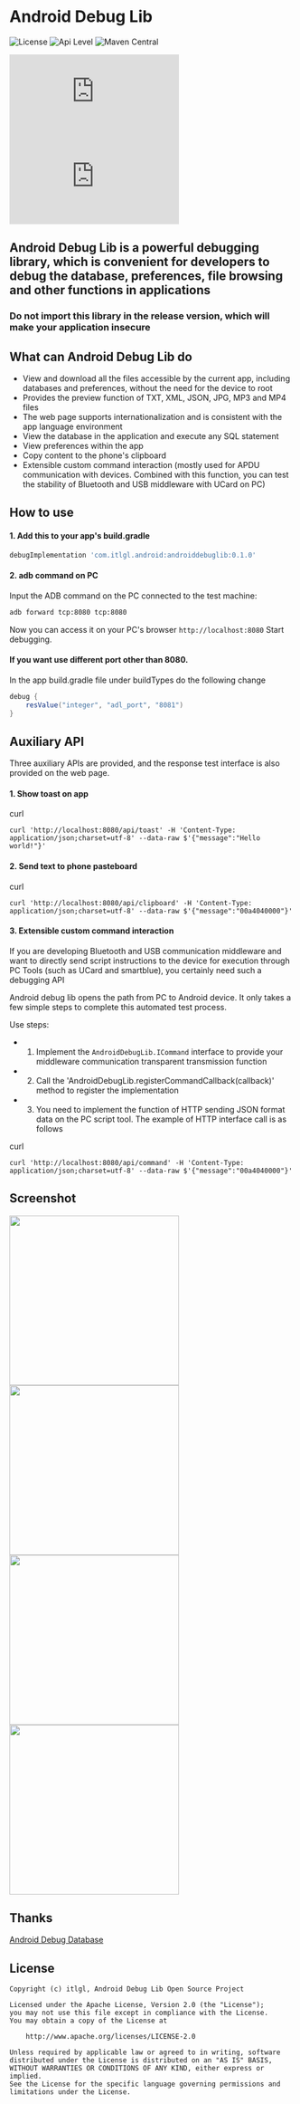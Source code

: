 # Android Debug Lib
![License](https://img.shields.io/badge/license-Apache%202.0-blue.svg)
![Api Level](https://img.shields.io/badge/api-14%2B-brightgreen.svg)
![Maven Central](https://maven-badges.herokuapp.com/maven-central/com.itlgl.android/androiddebuglib/badge.svg)


![English Doc](https://github.com/itlgl/AndroidDebugLib/raw/master/README.md)
![中文文档](https://github.com/itlgl/AndroidDebugLib/raw/master/README-zh.md)

## Android Debug Lib is a powerful debugging library, which is convenient for developers to debug the database, preferences, file browsing and other functions in applications

### **Do not import this library in the release version, which will make your application insecure**

## What can Android Debug Lib do

* View and download all the files accessible by the current app, including databases and preferences, without the need for the device to root
* Provides the preview function of TXT, XML, JSON, JPG, MP3 and MP4 files
* The web page supports internationalization and is consistent with the app language environment
* View the database in the application and execute any SQL statement
* View preferences within the app
* Copy content to the phone's clipboard
* Extensible custom command interaction (mostly used for APDU communication with devices. Combined with this function, you can test the stability of Bluetooth and USB middleware with UCard on PC)

## How to use

#### 1. Add this to your app's build.gradle

```gradle
debugImplementation 'com.itlgl.android:androiddebuglib:0.1.0'
```

#### 2. adb command on PC

Input the ADB command on the PC connected to the test machine:

```cmd
adb forward tcp:8080 tcp:8080
```

Now you can access it on your PC's browser `http://localhost:8080` Start debugging.

#### If you want use different port other than 8080.

In the app build.gradle file under buildTypes do the following change

```groovy
debug {
    resValue("integer", "adl_port", "8081")
}
```

## Auxiliary API

Three auxiliary APIs are provided, and the response test interface is also provided on the web page.

#### 1. Show toast on app

curl
```
curl 'http://localhost:8080/api/toast' -H 'Content-Type: application/json;charset=utf-8' --data-raw $'{"message":"Hello world!"}'
```

#### 2. Send text to phone pasteboard

curl
```
curl 'http://localhost:8080/api/clipboard' -H 'Content-Type: application/json;charset=utf-8' --data-raw $'{"message":"00a4040000"}'
```

#### 3. Extensible custom command interaction

If you are developing Bluetooth and USB communication middleware and want to directly send script instructions to the device for execution through PC Tools (such as UCard and smartblue), you certainly need such a debugging API

Android debug lib opens the path from PC to Android device. It only takes a few simple steps to complete this automated test process.

Use steps:
 - 1. Implement the `AndroidDebugLib.ICommand` interface to provide your middleware communication transparent transmission function
 - 2. Call the 'AndroidDebugLib.registerCommandCallback(callback)' method to register the implementation
 - 3. You need to implement the function of HTTP sending JSON format data on the PC script tool. The example of HTTP interface call is as follows

curl
```
curl 'http://localhost:8080/api/command' -H 'Content-Type: application/json;charset=utf-8' --data-raw $'{"message":"00a4040000"}'
```

## Screenshot

<img src="https://gitee.com/itlgl/AndroidDebugLib/raw/master/screenshot/1.png" height="300" /><br/>
<img src="https://gitee.com/itlgl/AndroidDebugLib/raw/master/screenshot/2.png" height="300" /><br/>
<img src="https://gitee.com/itlgl/AndroidDebugLib/raw/master/screenshot/3.png" height="300" /><br/>
<img src="https://gitee.com/itlgl/AndroidDebugLib/raw/master/screenshot/4.png" height="300" /><br/>

## Thanks

[Android Debug Database](https://github.com/amitshekhariitbhu/Android-Debug-Database)

## License

```
Copyright (c) itlgl, Android Debug Lib Open Source Project

Licensed under the Apache License, Version 2.0 (the "License");
you may not use this file except in compliance with the License.
You may obtain a copy of the License at

    http://www.apache.org/licenses/LICENSE-2.0

Unless required by applicable law or agreed to in writing, software
distributed under the License is distributed on an "AS IS" BASIS,
WITHOUT WARRANTIES OR CONDITIONS OF ANY KIND, either express or implied.
See the License for the specific language governing permissions and
limitations under the License.
```